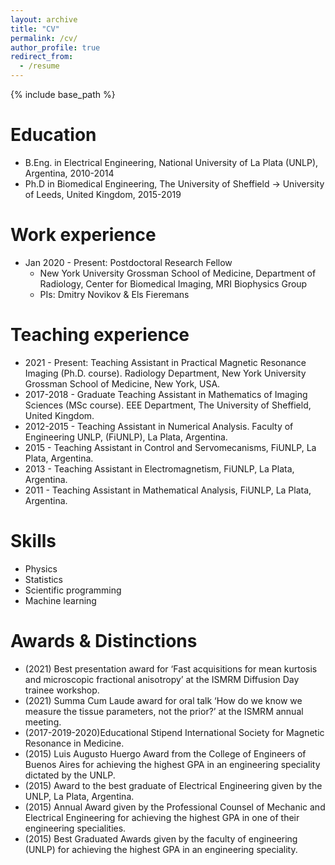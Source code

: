 ```yaml
---
layout: archive
title: "CV"
permalink: /cv/
author_profile: true
redirect_from:
  - /resume
---
```


{% include base_path %}

Education
======
* B.Eng. in Electrical Engineering, National University of La Plata (UNLP), Argentina, 2010-2014
* Ph.D in Biomedical Engineering, The University of Sheffield -> University of Leeds, United Kingdom, 2015-2019

Work experience
======
* Jan 2020 - Present: Postdoctoral Research Fellow
  * New York University Grossman School of Medicine, Department of Radiology, Center for Biomedical Imaging, MRI Biophysics Group
  * PIs: Dmitry Novikov & Els Fieremans

Teaching experience
======
* 2021 - Present: Teaching Assistant in Practical Magnetic Resonance Imaging (Ph.D. course). Radiology Department, New York University Grossman School of Medicine, New York, USA.
* 2017-2018 - Graduate Teaching Assistant in Mathematics of Imaging Sciences (MSc course). EEE Department, The University of Sheffield, United Kingdom.
* 2012-2015 - Teaching Assistant in Numerical Analysis. Faculty of Engineering UNLP, (FiUNLP), La Plata, Argentina.
* 2015 - Teaching Assistant in Control and Servomecanisms, FiUNLP, La Plata, Argentina.
* 2013 - Teaching Assistant in Electromagnetism, FiUNLP, La Plata, Argentina.
* 2011 - Teaching Assistant in Mathematical Analysis, FiUNLP, La Plata, Argentina.


Skills
======
* Physics
* Statistics
* Scientific programming
* Machine learning
  
Awards & Distinctions
======
* (2021) Best presentation award for ‘Fast acquisitions for mean kurtosis and microscopic fractional anisotropy’ at the ISMRM Diffusion Day trainee workshop.
* (2021) Summa Cum Laude award for oral talk ‘How do we know we measure the tissue parameters, not the prior?’ at the ISMRM annual meeting.
* (2017-2019-2020)Educational Stipend International Society for Magnetic Resonance in Medicine.
* (2015) Luis Augusto Huergo Award from the College of Engineers of Buenos Aires for achieving the highest GPA in an engineering speciality dictated by the UNLP.
* (2015) Award to the best graduate of Electrical Engineering given by the UNLP, La Plata, Argentina.
* (2015) Annual Award given by the Professional Counsel of Mechanic and Electrical Engineering for achieving
the highest GPA in one of their engineering specialities.
* (2015) Best Graduated Awards given by the faculty of engineering (UNLP) for achieving the highest GPA in an engineering speciality.

